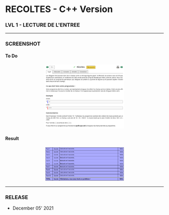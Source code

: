 # RECOLTES - C++ Version
### LVL 1 - LECTURE DE L'ENTREE

---
### **SCREENSHOT**

#### To Do
<div align="center">
    <img
        src="https://github.com/Ayckinn/CPP/blob/main/FRANCE_IOI/LEVEL_01/4_Lecture_entree/01_recoltes/todo.png"
        alt="DEMO"
        style="width:50%">
</div>

#### Result
<div align="center">
    <img
        src="https://github.com/Ayckinn/CPP/blob/main/FRANCE_IOI/LEVEL_01/4_Lecture_entree/01_recoltes/result.png"
        alt="DEMO"
        style="width:50%">
</div>

---
### **RELEASE**

- December 05' 2021